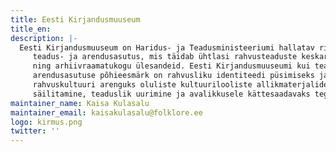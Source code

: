 ```yaml
---
title: Eesti Kirjandusmuuseum
title_en:
description: |-
  Eesti Kirjandusmuuseum on Haridus- ja Teadusministeeriumi hallatav riigi
     teadus- ja arendusasutus, mis täidab ühtlasi rahvusteaduste keskarhiivi
     ning arhiivraamatukogu ülesandeid. Eesti Kirjandusmuuseumi kui teadus- ja
     arendusasutuse põhieesmärk on rahvusliku identiteedi püsimiseks ja
     rahvuskultuuri arenguks oluliste kultuurilooliste allikmaterjalide
     säilitamine, teaduslik uurimine ja avalikkusele kättesaadavaks tegemine.
maintainer_name: Kaisa Kulasalu
maintainer_email: kaisakulasalu@folklore.ee
logo: kirmus.png
twitter: ''
---
```

